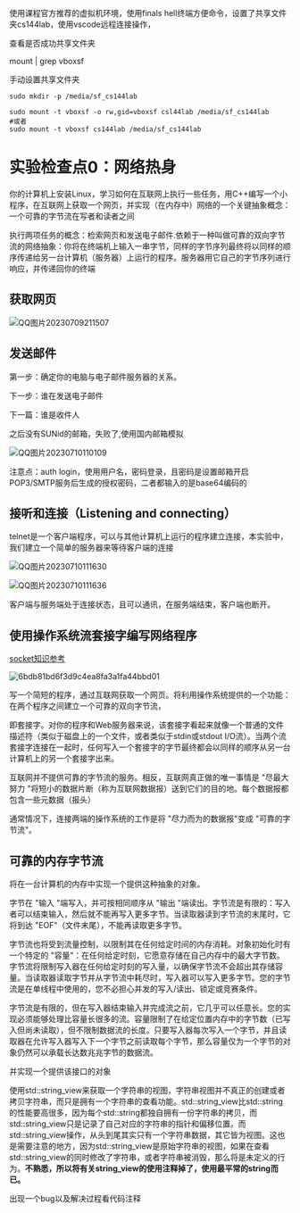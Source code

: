 使用课程官方推荐的虚拟机环境，使用finals hell终端方便命令，设置了共享文件夹cs144lab，使用vscode远程连接操作，

查看是否成功共享文件夹

mount | grep vboxsf

手动设置共享文件夹

```
sudo mkdir -p /media/sf_cs144lab
```

```
sudo mount -t vboxsf -o rw,gid=vboxsf csl44lab /media/sf_cs144lab
#或者
sudo mount -t vboxsf cs144lab /media/sf_cs144lab
```

# 实验检查点0：网络热身

你的计算机上安装Linux，学习如何在互联网上执行一些任务，用C++编写一个小程序，在互联网上获取一个网页，并实现（在内存中）网络的一个关键抽象概念：一个可靠的字节流在写者和读者之间

执行两项任务的概念：检索网页和发送电子邮件.依赖于一种叫做可靠的双向字节流的网络抽象：你将在终端机上输入一串字节，同样的字节序列最终将以同样的顺序传递给另一台计算机（服务器）上运行的程序。服务器用它自己的字节序列进行响应，并传递回你的终端

## 获取网页

![QQ图片20230709211507](./图片/QQ图片20230709211507.png)

## 发送邮件

第一步：确定你的电脑与电子邮件服务器的关系。

下一步：谁在发送电子邮件

下一篇：谁是收件人

之后没有SUNid的邮箱，失败了,使用国内邮箱模拟

![QQ图片20230710110109](./图片/QQ图片20230710110109.png)

注意点：auth login，使用用户名，密码登录，且密码是设置邮箱开启POP3/SMTP服务后生成的授权密码，二者都输入的是base64编码的

## 接听和连接（Listening and connecting）

telnet是一个客户端程序，可以与其他计算机上运行的程序建立连接，本实验中，我们建立一个简单的服务器来等待客户端的连接

![QQ图片20230710111630](./图片/QQ图片20230710111630.png)

![QQ图片20230710111636](./图片/QQ图片20230710111636.png)

客户端与服务端处于连接状态，且可以通讯，在服务端结束，客户端也断开。

## 使用操作系统流套接字编写网络程序

[socket知识参考](https://blog.51cto.com/u_15073468/2794744#1_5)

![6bdb81bd6f3d9c4ea8fa3a1fa44bbd01](./图片/6bdb81bd6f3d9c4ea8fa3a1fa44bbd01.webp)



写一个简短的程序，通过互联网获取一个网页。将利用操作系统提供的一个功能：在两个程序之间建立一个可靠的双向字节流，

即套接字。对你的程序和Web服务器来说，该套接字看起来就像一个普通的文件描述符（类似于磁盘上的一个文件，或者类似于stdin或stdout I/O流）。当两个流套接字连接在一起时，任何写入一个套接字的字节最终都会以同样的顺序从另一台计算机上的另一个套接字出来。

互联网并不提供可靠的字节流的服务。相反，互联网真正做的唯一事情是 "尽最大努力 "将短小的数据片断（称为互联网数据报）送到它们的目的地。每个数据报都包含一些元数据（报头）

通常情况下，连接两端的操作系统的工作是将 "尽力而为的数据报"变成 "可靠的字节流"。

## 可靠的内存字节流

将在一台计算机的内存中实现一个提供这种抽象的对象。

字节在 "输入 "端写入，并可按相同顺序从 "输出 "端读出。字节流是有限的：写入者可以结束输入，然后就不能再写入更多字节。当读取器读到字节流的末尾时，它将到达 "EOF"（文件末尾），不能再读取更多字节。

字节流也将受到流量控制，以限制其在任何给定时间的内存消耗。对象初始化时有一个特定的 "容量"：在任何给定时刻，它愿意存储在自己内存中的最大字节数。字节流将限制写入器在任何给定时刻的写入量，以确保字节流不会超出其存储容量。当读取器读取字节并从字节流中耗尽时，写入器可以写入更多字节。您的字节流是在单线程中使用的，您不必担心并发的写入/读出、锁定或竞赛条件。

字节流是有限的，但在写入器结束输入并完成流之前，它几乎可以任意长。您的实现必须能够处理比容量长很多的流。容量限制了在给定位置内存中的字节数（已写入但尚未读取），但不限制数据流的长度。只要写入器每次写入一个字节，并且读取器在允许写入器写入下一个字节之前读取每个字节，那么容量仅为一个字节的对象仍然可以承载长达数兆兆字节的数据流。

并实现一个提供该接口的对象

使用std::string_view来获取一个字符串的视图，字符串视图并不真正的创建或者拷贝字符串，而只是拥有一个字符串的查看功能。std::string_view比std::string的性能要高很多，因为每个std::string都独自拥有一份字符串的拷贝，而std::string_view只是记录了自己对应的字符串的指针和偏移位置。而std::string_view操作，从头到尾其实只有一个字符串数据，其它皆为视图。这也是需要注意的地方，因为std::string_view是原始字符串的视图，如果在查看std::string_view的同时修改了字符串，或者字符串被消毁，那么将是未定义的行为。**不熟悉，所以将有关string_view的使用注释掉了，使用最平常的string而已。**

出现一个bug以及解决过程看代码注释
